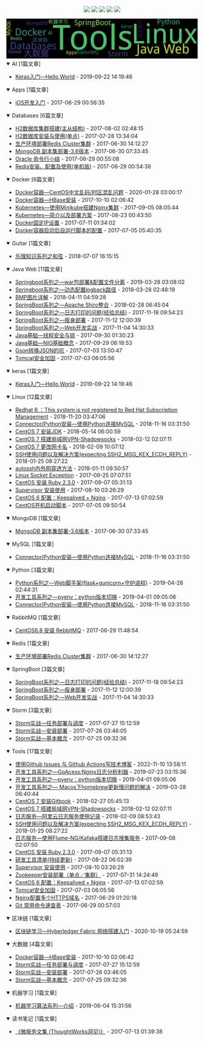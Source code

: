 
<p align='center'>
    <img src="https://badgen.net/github/issues/johnnian//Blog"/>
    <img src="https://badgen.net/badge/last-commit/2022-11-10 13:58:37"/>
    <img src="https://badgen.net/github/forks/johnnian//Blog"/>
    <img src="https://badgen.net/github/stars/johnnian//Blog"/>
    <img src="https://badgen.net/github/watchers/johnnian//Blog"/>
</p>
    
<summary>
    <img src="assets/wordcloud.png" title="词云" alt="词云">
</summary>  

<details open>
<summary>AI	[1篇文章]</summary>

- [Keras入门—Hello,World](https://github.com/johnnian/Blog/issues/69)   - 2019-09-22 14:19:46  	 


</details>
            
<details open>
<summary>Apps	[1篇文章]</summary>

- [iOS开发入门](https://github.com/johnnian/Blog/issues/4)   - 2017-06-29 00:56:35  	 


</details>
            
<details open>
<summary>Databases	[6篇文章]</summary>

- [H2数据库集群搭建(主从结构)](https://github.com/johnnian/Blog/issues/26)   - 2017-08-02 02:48:15  	 
- [H2数据库安装与使用(单点)](https://github.com/johnnian/Blog/issues/24)   - 2017-07-28 13:34:04  	 
- [生产环境部署Redis Cluster集群](https://github.com/johnnian/Blog/issues/9)   - 2017-06-30 14:12:27  	 
- [MongoDB 副本集部署-3.6版本](https://github.com/johnnian/Blog/issues/8)   - 2017-06-30 07:33:45  	 
- [Oracle 命令行小结](https://github.com/johnnian/Blog/issues/3)   - 2017-06-29 00:55:08  	 
- [Redis安装、配置及使用(单机版)](https://github.com/johnnian/Blog/issues/2)   - 2017-06-29 00:54:38  	 


</details>
            
<details open>
<summary>Docker	[6篇文章]</summary>

- [ Docker容器—CentOS中文乱码/时区混乱问题](https://github.com/johnnian/Blog/issues/70)   - 2020-01-28 03:00:17  	 
- [Docker容器—HBase安装](https://github.com/johnnian/Blog/issues/38)   - 2017-10-10 02:06:42  	 
- [Kubernetes—使用Minikube搭建Nginx集群](https://github.com/johnnian/Blog/issues/32)   - 2017-09-05 08:05:44  	 
- [Kubernetes—简介以及部署方案](https://github.com/johnnian/Blog/issues/30)   - 2017-08-23 00:43:50  	 
- [Docker固定IP设置](https://github.com/johnnian/Blog/issues/16)   - 2017-07-11 01:34:02  	 
- [Docker容器启动后自运行脚本的配置](https://github.com/johnnian/Blog/issues/13)   - 2017-07-05 05:40:35  	 


</details>
            
<details open>
<summary>Guitar	[1篇文章]</summary>

- [乐理知识系列之和弦](https://github.com/johnnian/Blog/issues/54)   - 2018-07-07 16:15:15  	 


</details>
            
<details open>
<summary>Java Web	[11篇文章]</summary>

- [Springboot系列之—war包部署&配置文件分离](https://github.com/johnnian/Blog/issues/59)   - 2019-03-28 03:08:02  	 
- [Springboot系列之—动态配置logback路径](https://github.com/johnnian/Blog/issues/58)   - 2019-03-28 02:48:19  	 
- [BMP图片详解](https://github.com/johnnian/Blog/issues/51)   - 2018-04-11 04:59:28  	 
- [SpringBoot系列之—Apache Shiro整合](https://github.com/johnnian/Blog/issues/50)   - 2018-02-28 06:45:04  	 
- [SpringBoot系列之—日志打印的问题(经验总结)](https://github.com/johnnian/Blog/issues/42)   - 2017-11-18 09:54:23  	 
- [SpringBoot系列之—瘦身部署](https://github.com/johnnian/Blog/issues/41)   - 2017-11-12 12:00:39  	 
- [SpringBoot系列之—Web开发实战](https://github.com/johnnian/Blog/issues/39)   - 2017-11-04 14:30:33  	 
- [Java基础—线程安全与锁](https://github.com/johnnian/Blog/issues/37)   - 2017-09-30 01:30:23  	 
- [Java基础—NIO基础概念](https://github.com/johnnian/Blog/issues/36)   - 2017-09-29 06:18:53  	 
- [Gson转换JSON的坑](https://github.com/johnnian/Blog/issues/11)   - 2017-07-03 13:50:47  	 
- [Tomcat安全加固](https://github.com/johnnian/Blog/issues/10)   - 2017-07-03 06:05:56  	 


</details>
            
<details open>
<summary>keras	[1篇文章]</summary>

- [Keras入门—Hello,World](https://github.com/johnnian/Blog/issues/69)   - 2019-09-22 14:19:46  	 


</details>
            
<details open>
<summary>Linux	[12篇文章]</summary>

- [ Redhat 6 ：This system is not registered to Red Hat Subscription Management](https://github.com/johnnian/Blog/issues/56)   - 2018-11-20 03:47:06  	 
- [Connector/Python安装—使用Python连接MySQL](https://github.com/johnnian/Blog/issues/55)   - 2018-11-16 03:31:50  	 
- [CentOS 7 安装JDK](https://github.com/johnnian/Blog/issues/53)   - 2018-05-14 06:00:59  	 
- [CentOS 7 搭建局域网VPN-Shadowsocks](https://github.com/johnnian/Blog/issues/48)   - 2018-02-12 02:07:11  	 
- [CentOS 7 更改网卡名](https://github.com/johnnian/Blog/issues/47)   - 2018-02-09 10:07:12  	 
- [ SSH使用问题以及解决方案(expecting SSH2_MSG_KEX_ECDH_REPLY)](https://github.com/johnnian/Blog/issues/44)   - 2018-01-25 08:27:22  	 
- [autossh内外网穿透方法](https://github.com/johnnian/Blog/issues/43)   - 2018-01-11 09:50:57  	 
- [Linux Socket Exception](https://github.com/johnnian/Blog/issues/35)   - 2017-09-25 07:07:51  	 
- [CentOS 安装 Ruby 2.3.0](https://github.com/johnnian/Blog/issues/33)   - 2017-09-07 05:31:13  	 
- [Supervisor 安装使用](https://github.com/johnnian/Blog/issues/27)   - 2017-08-10 03:26:29  	 
- [CentOS 6 配置：Keepalived + Nginx](https://github.com/johnnian/Blog/issues/19)   - 2017-07-13 07:02:59  	 
- [CentOS开机启动脚本](https://github.com/johnnian/Blog/issues/15)   - 2017-07-05 09:50:54  	 


</details>
            
<details open>
<summary>MongoDB	[1篇文章]</summary>

- [MongoDB 副本集部署-3.6版本](https://github.com/johnnian/Blog/issues/8)   - 2017-06-30 07:33:45  	 


</details>
            
<details open>
<summary>MySQL	[1篇文章]</summary>

- [Connector/Python安装—使用Python连接MySQL](https://github.com/johnnian/Blog/issues/55)   - 2018-11-16 03:31:50  	 


</details>
            
<details open>
<summary>Python	[3篇文章]</summary>

- [Python系列之—Web脚手架(flask+gunicorn+守护进程)](https://github.com/johnnian/Blog/issues/63)   - 2019-04-28 02:44:31  	 
- [开发工具系列之—pyenv：python版本切换](https://github.com/johnnian/Blog/issues/61)   - 2019-04-01 09:05:06  	 
- [Connector/Python安装—使用Python连接MySQL](https://github.com/johnnian/Blog/issues/55)   - 2018-11-16 03:31:50  	 


</details>
            
<details open>
<summary>RabbitMQ	[1篇文章]</summary>

- [CentOS6.8 安装 RebbitMQ](https://github.com/johnnian/Blog/issues/7)   - 2017-06-29 11:48:54  	 


</details>
            
<details open>
<summary>Redis	[1篇文章]</summary>

- [生产环境部署Redis Cluster集群](https://github.com/johnnian/Blog/issues/9)   - 2017-06-30 14:12:27  	 


</details>
            
<details open>
<summary>SpringBoot	[3篇文章]</summary>

- [SpringBoot系列之—日志打印的问题(经验总结)](https://github.com/johnnian/Blog/issues/42)   - 2017-11-18 09:54:23  	 
- [SpringBoot系列之—瘦身部署](https://github.com/johnnian/Blog/issues/41)   - 2017-11-12 12:00:39  	 
- [SpringBoot系列之—Web开发实战](https://github.com/johnnian/Blog/issues/39)   - 2017-11-04 14:30:33  	 


</details>
            
<details open>
<summary>Storm	[3篇文章]</summary>

- [Storm实战—任务部署与调度](https://github.com/johnnian/Blog/issues/23)   - 2017-07-27 15:12:59  	 
- [Storm实战—安装部署](https://github.com/johnnian/Blog/issues/22)   - 2017-07-26 03:46:05  	 
- [Storm实战—基本概念](https://github.com/johnnian/Blog/issues/21)   - 2017-07-25 09:32:36  	 


</details>
            
<details open>
<summary>Tools	[17篇文章]</summary>

- [使用Github Issues 与 Github Actions写技术博客](https://github.com/johnnian/Blog/issues/74)   - 2022-11-10 13:58:11  	 
- [开发工具系列之—GoAcess:Nginx日志分析利器](https://github.com/johnnian/Blog/issues/68)   - 2019-07-23 03:15:36  	 
- [开发工具系列之—pyenv：python版本切换](https://github.com/johnnian/Blog/issues/61)   - 2019-04-01 09:05:06  	 
- [开发工具系列之— Macos下homebrew更新慢问题的解决](https://github.com/johnnian/Blog/issues/60)   - 2019-03-28 06:40:44  	 
- [CentOS 7 安装Gitbook](https://github.com/johnnian/Blog/issues/49)   - 2018-02-27 05:45:13  	 
- [CentOS 7 搭建局域网VPN-Shadowsocks](https://github.com/johnnian/Blog/issues/48)   - 2018-02-12 02:07:11  	 
- [日志服务—阿里云日志服务使用记录](https://github.com/johnnian/Blog/issues/46)   - 2018-02-09 08:53:43  	 
- [ SSH使用问题以及解决方案(expecting SSH2_MSG_KEX_ECDH_REPLY)](https://github.com/johnnian/Blog/issues/44)   - 2018-01-25 08:27:22  	 
- [日志服务—使用Flume-NG/Kafaka搭建日志搜集服务](https://github.com/johnnian/Blog/issues/34)   - 2017-09-08 02:07:50  	 
- [CentOS 安装 Ruby 2.3.0](https://github.com/johnnian/Blog/issues/33)   - 2017-09-07 05:31:13  	 
- [研发工具清单(持续更新)](https://github.com/johnnian/Blog/issues/29)   - 2017-08-22 06:02:39  	 
- [Supervisor 安装使用](https://github.com/johnnian/Blog/issues/27)   - 2017-08-10 03:26:29  	 
- [Zookeeper安装部署（单点／集群）](https://github.com/johnnian/Blog/issues/25)   - 2017-07-31 14:24:49  	 
- [CentOS 6 配置：Keepalived + Nginx](https://github.com/johnnian/Blog/issues/19)   - 2017-07-13 07:02:59  	 
- [Tomcat安全加固](https://github.com/johnnian/Blog/issues/10)   - 2017-07-03 06:05:56  	 
- [Nginx配置多个HTTPS域名](https://github.com/johnnian/Blog/issues/6)   - 2017-06-29 01:20:18  	 
- [Git 常用命令速查表](https://github.com/johnnian/Blog/issues/5)   - 2017-06-29 00:57:03  	 


</details>
            
<details open>
<summary>区块链	[1篇文章]</summary>

- [区块链学习—Hyberledger Fabric 网络搭建入门](https://github.com/johnnian/Blog/issues/71)   - 2020-10-19 05:24:59  	 


</details>
            
<details open>
<summary>大数据	[4篇文章]</summary>

- [Docker容器—HBase安装](https://github.com/johnnian/Blog/issues/38)   - 2017-10-10 02:06:42  	 
- [Storm实战—任务部署与调度](https://github.com/johnnian/Blog/issues/23)   - 2017-07-27 15:12:59  	 
- [Storm实战—安装部署](https://github.com/johnnian/Blog/issues/22)   - 2017-07-26 03:46:05  	 
- [Storm实战—基本概念](https://github.com/johnnian/Blog/issues/21)   - 2017-07-25 09:32:36  	 


</details>
            
<details open>
<summary>机器学习	[1篇文章]</summary>

- [机器学习算法系列—介绍](https://github.com/johnnian/Blog/issues/65)   - 2019-06-04 15:31:56  	 


</details>
            
<details open>
<summary>读书笔记	[1篇文章]</summary>

- [《微服务文集 (ThoughtWorks洞见)》](https://github.com/johnnian/Blog/issues/18)   - 2017-07-13 01:39:38  	 


</details>
            